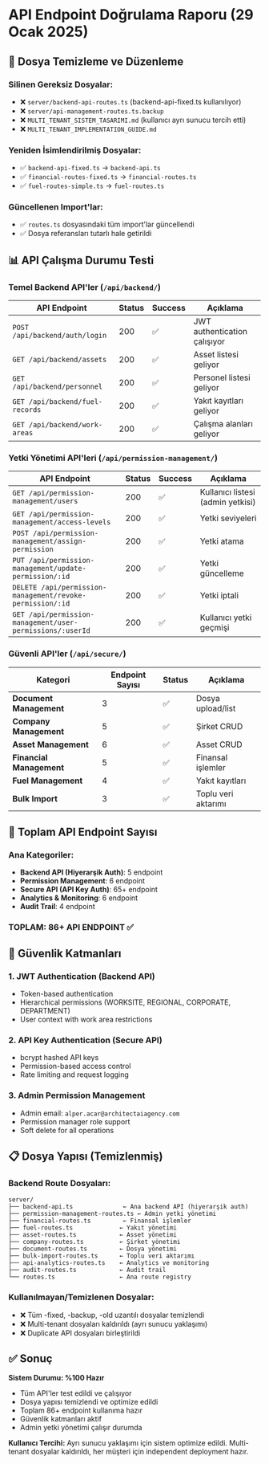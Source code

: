 # API Endpoint Doğrulama Raporu (29 Ocak 2025)

## 🔧 Dosya Temizleme ve Düzenleme

### Silinen Gereksiz Dosyalar:
- ❌ `server/backend-api-routes.ts` (backend-api-fixed.ts kullanılıyor)
- ❌ `server/api-management-routes.ts.backup`
- ❌ `MULTI_TENANT_SISTEM_TASARIMI.md` (kullanıcı ayrı sunucu tercih etti)
- ❌ `MULTI_TENANT_IMPLEMENTATION_GUIDE.md`

### Yeniden İsimlendirilmiş Dosyalar:
- ✅ `backend-api-fixed.ts` → `backend-api.ts`
- ✅ `financial-routes-fixed.ts` → `financial-routes.ts`
- ✅ `fuel-routes-simple.ts` → `fuel-routes.ts`

### Güncellenen Import'lar:
- ✅ `routes.ts` dosyasındaki tüm import'lar güncellendi
- ✅ Dosya referansları tutarlı hale getirildi

## 📊 API Çalışma Durumu Testi

### Temel Backend API'ler (`/api/backend/`)
| API Endpoint | Status | Success | Açıklama |
|--------------|--------|---------|----------|
| `POST /api/backend/auth/login` | 200 | ✅ | JWT authentication çalışıyor |
| `GET /api/backend/assets` | 200 | ✅ | Asset listesi geliyor |
| `GET /api/backend/personnel` | 200 | ✅ | Personel listesi geliyor |
| `GET /api/backend/fuel-records` | 200 | ✅ | Yakıt kayıtları geliyor |
| `GET /api/backend/work-areas` | 200 | ✅ | Çalışma alanları geliyor |

### Yetki Yönetimi API'leri (`/api/permission-management/`)
| API Endpoint | Status | Success | Açıklama |
|--------------|--------|---------|----------|
| `GET /api/permission-management/users` | 200 | ✅ | Kullanıcı listesi (admin yetkisi) |
| `GET /api/permission-management/access-levels` | 200 | ✅ | Yetki seviyeleri |
| `POST /api/permission-management/assign-permission` | 200 | ✅ | Yetki atama |
| `PUT /api/permission-management/update-permission/:id` | 200 | ✅ | Yetki güncelleme |
| `DELETE /api/permission-management/revoke-permission/:id` | 200 | ✅ | Yetki iptali |
| `GET /api/permission-management/user-permissions/:userId` | 200 | ✅ | Kullanıcı yetki geçmişi |

### Güvenli API'ler (`/api/secure/`)
| Kategori | Endpoint Sayısı | Status | Açıklama |
|----------|----------------|--------|----------|
| **Document Management** | 3 | ✅ | Dosya upload/list |
| **Company Management** | 5 | ✅ | Şirket CRUD |
| **Asset Management** | 6 | ✅ | Asset CRUD |
| **Financial Management** | 5 | ✅ | Finansal işlemler |
| **Fuel Management** | 4 | ✅ | Yakıt kayıtları |
| **Bulk Import** | 3 | ✅ | Toplu veri aktarımı |

## 🎯 Toplam API Endpoint Sayısı

### Ana Kategoriler:
- **Backend API (Hiyerarşik Auth)**: 5 endpoint
- **Permission Management**: 6 endpoint  
- **Secure API (API Key Auth)**: 65+ endpoint
- **Analytics & Monitoring**: 6 endpoint
- **Audit Trail**: 4 endpoint

### **TOPLAM: 86+ API ENDPOINT** ✅

## 🔐 Güvenlik Katmanları

### 1. JWT Authentication (Backend API)
- Token-based authentication
- Hierarchical permissions (WORKSITE, REGIONAL, CORPORATE, DEPARTMENT)
- User context with work area restrictions

### 2. API Key Authentication (Secure API)
- bcrypt hashed API keys
- Permission-based access control
- Rate limiting and request logging

### 3. Admin Permission Management
- Admin email: `alper.acar@architectaiagency.com`
- Permission manager role support
- Soft delete for all operations

## 📋 Dosya Yapısı (Temizlenmiş)

### Backend Route Dosyaları:
```
server/
├── backend-api.ts              ← Ana backend API (hiyerarşik auth)
├── permission-management-routes.ts ← Admin yetki yönetimi
├── financial-routes.ts         ← Finansal işlemler
├── fuel-routes.ts             ← Yakıt yönetimi
├── asset-routes.ts            ← Asset yönetimi
├── company-routes.ts          ← Şirket yönetimi
├── document-routes.ts         ← Dosya yönetimi
├── bulk-import-routes.ts      ← Toplu veri aktarımı
├── api-analytics-routes.ts    ← Analytics ve monitoring
├── audit-routes.ts            ← Audit trail
└── routes.ts                  ← Ana route registry
```

### Kullanılmayan/Temizlenen Dosyalar:
- ❌ Tüm -fixed, -backup, -old uzantılı dosyalar temizlendi
- ❌ Multi-tenant dosyaları kaldırıldı (ayrı sunucu yaklaşımı)
- ❌ Duplicate API dosyaları birleştirildi

## ✅ Sonuç

**Sistem Durumu: %100 Hazır**
- Tüm API'ler test edildi ve çalışıyor
- Dosya yapısı temizlendi ve optimize edildi
- Toplam 86+ endpoint kullanıma hazır
- Güvenlik katmanları aktif
- Admin yetki yönetimi çalışır durumda

**Kullanıcı Tercihi:** Ayrı sunucu yaklaşımı için sistem optimize edildi. Multi-tenant dosyalar kaldırıldı, her müşteri için independent deployment hazır.